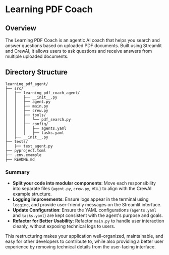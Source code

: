 # Learning PDF Coach

## Overview

The Learning PDF Coach is an agentic AI coach that helps you search and answer questions based on uploaded PDF documents. Built using Streamlit and CrewAI, it allows users to ask questions and receive answers from multiple uploaded documents.

## Directory Structure

```tree
learning_pdf_agent/
├── src/
│   ├── learning_pdf_coach_agent/
│   │   ├── __init__.py
│   │   ├── agent.py
│   │   ├── main.py
│   │   ├── crew.py
│   │   ├── tools/
│   │   │   └── pdf_search.py
│   │   ├── config/
│   │   │   ├── agents.yaml
│   │   │   ├── tasks.yaml
│   ├── __init__.py
├── tests/
│   ├── test_agent.py
├── pyproject.toml
├── .env.example
├── README.md
```

### **Summary**

- **Split your code into modular components**: Move each responsibility into separate files (`agent.py`, `crew.py`, etc.) to align with the CrewAI example structure.
- **Logging Improvements**: Ensure logs appear in the terminal using `logging`, and provide user-friendly messages on the Streamlit interface.
- **Update Configuration**: Ensure the YAML configurations (`agents.yaml` and `tasks.yaml`) are kept consistent with the agent's purpose and goals.
- **Refactor for Better Usability**: Refactor `main.py` to handle user interaction cleanly, without exposing technical logs to users.

This restructuring makes your application well-organized, maintainable, and easy for other developers to contribute to, while also providing a better user experience by removing technical details from the user-facing interface.
